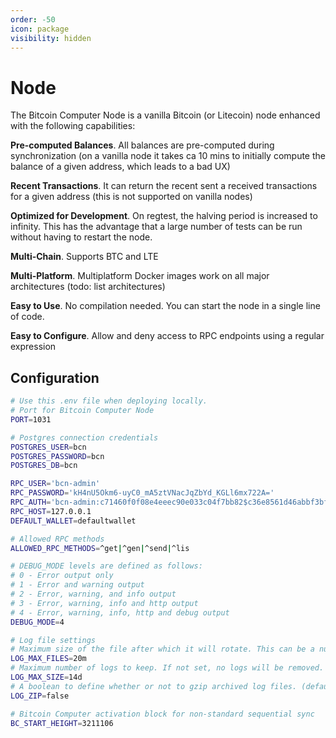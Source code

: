 ```yaml
---
order: -50
icon: package
visibility: hidden
---
```


# Node

The Bitcoin Computer Node is a vanilla Bitcoin (or Litecoin) node enhanced with the following capabilities:

**Pre-computed Balances**. All balances are pre-computed during synchronization (on a vanilla node it takes ca 10 mins to initially compute the balance of a given address, which leads to a bad UX)

**Recent Transactions**. It can return the recent sent a received transactions for a given address (this is not supported on vanilla nodes)

**Optimized for Development**. On regtest, the halving period is increased to infinity. This has the advantage that a large number of tests can be run without having to restart the node.

**Multi-Chain**. Supports BTC and LTE

**Multi-Platform**. Multiplatform Docker images work on all major architectures (todo: list architectures) 

**Easy to Use**. No compilation needed. You can start the node in a single line of code.

**Easy to Configure**. Allow and deny access to RPC endpoints using a regular expression

## Configuration

```bash
# Use this .env file when deploying locally.
# Port for Bitcoin Computer Node
PORT=1031

# Postgres connection credentials
POSTGRES_USER=bcn
POSTGRES_PASSWORD=bcn
POSTGRES_DB=bcn

RPC_USER='bcn-admin'
RPC_PASSWORD='kH4nU5Okm6-uyC0_mA5ztVNacJqZbYd_KGLl6mx722A='
RPC_AUTH='bcn-admin:c71460f0f08e4eeec90e033c04f7bb82$c36e8561d46abbf3bf13da6b88612c19d758d46d02c45cd2716f06a13ec407af'
RPC_HOST=127.0.0.1
DEFAULT_WALLET=defaultwallet

# Allowed RPC methods
ALLOWED_RPC_METHODS=^get|^gen|^send|^lis

# DEBUG_MODE levels are defined as follows:
# 0 - Error output only
# 1 - Error and warning output
# 2 - Error, warning, and info output
# 3 - Error, warning, info and http output
# 4 - Error, warning, info, http and debug output
DEBUG_MODE=4

# Log file settings
# Maximum size of the file after which it will rotate. This can be a number of bytes, or units of kb, mb, and gb. If using the units, add 'k', 'm', or 'g' as the suffix. The units need to directly follow the number. (default: null)
LOG_MAX_FILES=20m
# Maximum number of logs to keep. If not set, no logs will be removed. This can be a number of files or number of days. If using days, add 'd' as the suffix. (default: null)
LOG_MAX_SIZE=14d
# A boolean to define whether or not to gzip archived log files. (default 'false')
LOG_ZIP=false

# Bitcoin Computer activation block for non-standard sequential sync
BC_START_HEIGHT=3211106

```